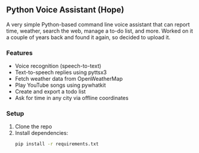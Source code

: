 ## Python Voice Assistant (Hope)

A very simple Python-based command line voice assistant that can report time, weather, search the web, manage a to-do list, and more. Worked on it a couple of years back and found it again, so decided to upload it.

### Features
- Voice recognition (speech-to-text)
- Text-to-speech replies using pyttsx3
- Fetch weather data from OpenWeatherMap
- Play YouTube songs using pywhatkit
- Create and export a todo list
- Ask for time in any city via offline coordinates

### Setup

1. Clone the repo
2. Install dependencies:  
   ```bash
   pip install -r requirements.txt
